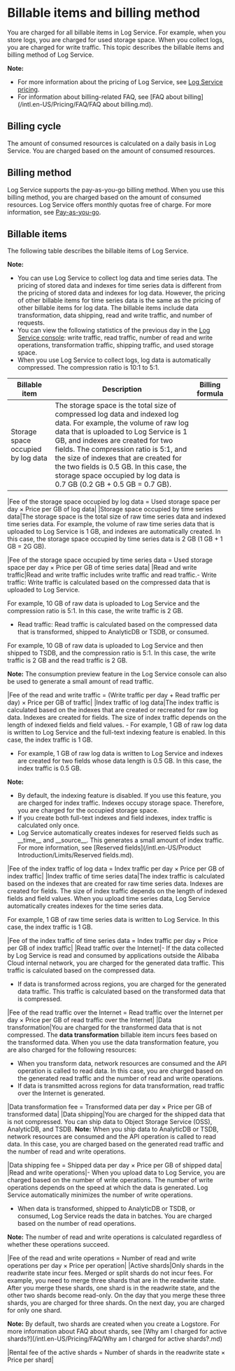 # Billable items and billing method

You are charged for all billable items in Log Service. For example, when you store logs, you are charged for used storage space. When you collect logs, you are charged for write traffic. This topic describes the billable items and billing method of Log Service.

**Note:**

-   For more information about the pricing of Log Service, see [Log Service pricing](https://www.alibabacloud.com/product/log-service/pricing?spm=a3c0i.139163.9288850920.1.7690637avzyiqo).
-   For information about billing-related FAQ, see [FAQ about billing](/intl.en-US/Pricing/FAQ/FAQ about billing.md).

## Billing cycle

The amount of consumed resources is calculated on a daily basis in Log Service. You are charged based on the amount of consumed resources.

## Billing method

Log Service supports the pay-as-you-go billing method. When you use this billing method, you are charged based on the amount of consumed resources. Log Service offers monthly quotas free of charge. For more information, see [Pay-as-you-go](/intl.en-US/Pricing/Pay-as-you-go.md).

## Billable items

The following table describes the billable items of Log Service.

**Note:**

-   You can use Log Service to collect log data and time series data. The pricing of stored data and indexes for time series data is different from the pricing of stored data and indexes for log data. However, the pricing of other billable items for time series data is the same as the pricing of other billable items for log data. The billable items include data transformation, data shipping, read and write traffic, and number of requests.
-   You can view the following statistics of the previous day in the [Log Service console](https://sls.console.aliyun.com): write traffic, read traffic, number of read and write operations, transformation traffic, shipping traffic, and used storage space.
-   When you use Log Service to collect logs, log data is automatically compressed. The compression ratio is 10:1 to 5:1.

|Billable item|Description|Billing formula|
|-------------|-----------|---------------|
|Storage space occupied by log data|The storage space is the total size of compressed log data and indexed log data. For example, the volume of raw log data that is uploaded to Log Service is 1 GB, and indexes are created for two fields. The compression ratio is 5:1, and the size of indexes that are created for the two fields is 0.5 GB. In this case, the storage space occupied by log data is 0.7 GB \(0.2 GB + 0.5 GB = 0.7 GB\).

|Fee of the storage space occupied by log data = Used storage space per day × Price per GB of log data|
|Storage space occupied by time series data|The storage space is the total size of raw time series data and indexed time series data. For example, the volume of raw time series data that is uploaded to Log Service is 1 GB, and indexes are automatically created. In this case, the storage space occupied by time series data is 2 GB \(1 GB + 1 GB = 2G GB\).

|Fee of the storage space occupied by time series data = Used storage space per day × Price per GB of time series data|
|Read and write traffic|Read and write traffic includes write traffic and read traffic.-   Write traffic: Write traffic is calculated based on the compressed data that is uploaded to Log Service.

For example, 10 GB of raw data is uploaded to Log Service and the compression ratio is 5:1. In this case, the write traffic is 2 GB.

-   Read traffic: Read traffic is calculated based on the compressed data that is transformed, shipped to AnalyticDB or TSDB, or consumed.

For example, 10 GB of raw data is uploaded to Log Service and then shipped to TSDB, and the compression ratio is 5:1. In this case, the write traffic is 2 GB and the read traffic is 2 GB.


**Note:** The consumption preview feature in the Log Service console can also be used to generate a small amount of read traffic.

|Fee of the read and write traffic = \(Write traffic per day + Read traffic per day\) × Price per GB of traffic|
|Index traffic of log data|The index traffic is calculated based on the indexes that are created or recreated for raw log data. Indexes are created for fields. The size of index traffic depends on the length of indexed fields and field values. -   For example, 1 GB of raw log data is written to Log Service and the full-text indexing feature is enabled. In this case, the index traffic is 1 GB.
-   For example, 1 GB of raw log data is written to Log Service and indexes are created for two fields whose data length is 0.5 GB. In this case, the index traffic is 0.5 GB.

**Note:**

-   By default, the indexing feature is disabled. If you use this feature, you are charged for index traffic. Indexes occupy storage space. Therefore, you are charged for the occupied storage space.
-   If you create both full-text indexes and field indexes, index traffic is calculated only once.
-   Log Service automatically creates indexes for reserved fields such as \_\_time\_\_ and \_\_source\_\_. This generates a small amount of index traffic. For more information, see [Reserved fields](/intl.en-US/Product Introduction/Limits/Reserved fields.md).

|Fee of the index traffic of log data = Index traffic per day × Price per GB of index traffic|
|Index traffic of time series data|The index traffic is calculated based on the indexes that are created for raw time series data. Indexes are created for fields. The size of index traffic depends on the length of indexed fields and field values. When you upload time series data, Log Service automatically creates indexes for the time series data.

For example, 1 GB of raw time series data is written to Log Service. In this case, the index traffic is 1 GB.

|Fee of the index traffic of time series data = Index traffic per day × Price per GB of index traffic|
|Read traffic over the Internet|-   If the data collected by Log Service is read and consumed by applications outside the Alibaba Cloud internal network, you are charged for the generated data traffic. This traffic is calculated based on the compressed data.
-   If data is transformed across regions, you are charged for the generated data traffic. This traffic is calculated based on the transformed data that is compressed.

|Fee of the read traffic over the Internet = Read traffic over the Internet per day × Price per GB of read traffic over the Internet|
|Data transformation|You are charged for the transformed data that is not compressed. The **data transformation** billable item incurs fees based on the transformed data. When you use the data transformation feature, you are also charged for the following resources:

-   When you transform data, network resources are consumed and the API operation is called to read data. In this case, you are charged based on the generated read traffic and the number of read and write operations.
-   If data is transmitted across regions for data transformation, read traffic over the Internet is generated.

|Data transformation fee = Transformed data per day × Price per GB of transformed data|
|Data shipping|You are charged for the shipped data that is not compressed. You can ship data to Object Storage Service \(OSS\), AnalyticDB, and TSDB. **Note:** When you ship data to AnalyticDB or TSDB, network resources are consumed and the API operation is called to read data. In this case, you are charged based on the generated read traffic and the number of read and write operations.

|Data shipping fee = Shipped data per day × Price per GB of shipped data|
|Read and write operations|-   When you upload data to Log Service, you are charged based on the number of write operations. The number of write operations depends on the speed at which the data is generated. Log Service automatically minimizes the number of write operations.
-   When data is transformed, shipped to AnalyticDB or TSDB, or consumed, Log Service reads the data in batches. You are charged based on the number of read operations.

**Note:** The number of read and write operations is calculated regardless of whether these operations succeed.

|Fee of the read and write operations = Number of read and write operations per day × Price per operation|
|Active shards|Only shards in the readwrite state incur fees. Merged or split shards do not incur fees. For example, you need to merge three shards that are in the readwrite state. After you merge these shards, one shard is in the readwrite state, and the other two shards become read-only. On the day that you merge these three shards, you are charged for three shards. On the next day, you are charged for only one shard.

**Note:** By default, two shards are created when you create a Logstore. For more information about FAQ about shards, see [Why am I charged for active shards?](/intl.en-US/Pricing/FAQ/Why am I charged for active shards?.md)

|Rental fee of the active shards = Number of shards in the readwrite state × Price per shard|

